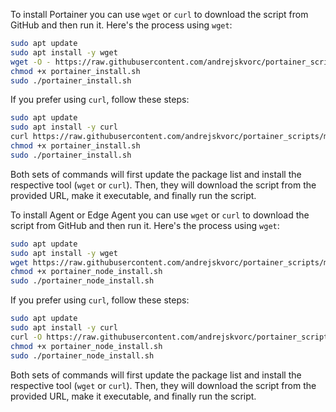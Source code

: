To install Portainer you can use `wget` or `curl` to download the script from GitHub and then run it. Here's the process using `wget`:

```bash
sudo apt update
sudo apt install -y wget
wget -O - https://raw.githubusercontent.com/andrejskvorc/portainer_scripts/main/portainer_install.sh
chmod +x portainer_install.sh
sudo ./portainer_install.sh
```

If you prefer using `curl`, follow these steps:

```bash
sudo apt update
sudo apt install -y curl
curl https://raw.githubusercontent.com/andrejskvorc/portainer_scripts/main/portainer_install.sh
chmod +x portainer_install.sh
sudo ./portainer_install.sh
```

Both sets of commands will first update the package list and install the respective tool (`wget` or `curl`). Then, they will download the script from the provided URL, make it executable, and finally run the script.



To install Agent or Edge Agent you can use `wget` or `curl` to download the script from GitHub and then run it. Here's the process using `wget`:

```bash
sudo apt update
sudo apt install -y wget
wget https://raw.githubusercontent.com/andrejskvorc/portainer_scripts/main/portainer_node_install.sh
chmod +x portainer_node_install.sh
sudo ./portainer_node_install.sh
```

If you prefer using `curl`, follow these steps:

```bash
sudo apt update
sudo apt install -y curl
curl -O https://raw.githubusercontent.com/andrejskvorc/portainer_scripts/main/portainer_node_install.sh
chmod +x portainer_node_install.sh
sudo ./portainer_node_install.sh
```

Both sets of commands will first update the package list and install the respective tool (`wget` or `curl`). Then, they will download the script from the provided URL, make it executable, and finally run the script.

